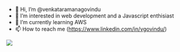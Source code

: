 - 👋 Hi, I’m @venkataramanagovindu
- 👀 I’m interested in web development and a Javascript enthisiast
- 🌱 I’m currently learning AWS
- 📫 How to reach me (https://www.linkedin.com/in/vgovindu/)

<!---
venkataramanagovindu/venkataramanagovindu is a ✨ special ✨ repository because its `README.md` (this file) appears on your GitHub profile.
You can click the Preview link to take a look at your changes.
--->
<a href="https://visitcount.itsvg.in">
  <img src="https://visitcount.itsvg.in/api?id=venkataramanagovindu&label=Profile%20Views&pretty=false" />
</a>

